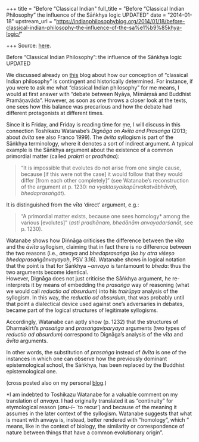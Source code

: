 +++
title = "Before “Classical Indian"
full_title = "Before “Classical Indian Philosophy” the influence of the Sāṅkhya logic UPDATED"
date = "2014-01-18"
upstream_url = "https://indianphilosophyblog.org/2014/01/18/before-classical-indian-philosophy-the-influence-of-the-sa%e1%b9%85khya-logic/"

+++
Source: [here](https://indianphilosophyblog.org/2014/01/18/before-classical-indian-philosophy-the-influence-of-the-sa%e1%b9%85khya-logic/).

Before “Classical Indian Philosophy”: the influence of the Sāṅkhya logic UPDATED

We discussed already on
[this](http://indianphilosophyblog.org/2014/01/03/indian-philosophy-in-one-paragraph/ "Indian Philosophy in One Paragraph")
blog about how our conception of “classical Indian philosophy” is
contingent and historically determined. For instance, if you were to ask
me what “classical Indian philosophy” for me means, I would at first
answer with “debate between Nyāya, Mīmāṃsā and Buddhist Pramāṇavāda”.
However, as soon as one throws a closer look at the texts, one sees how
this balance was precarious and how the debate had different
protagonists at different times.  
  
Since it is Friday, and Friday is reading time for me, I will discuss in
this connection Toshikazu Watanabe’s *Dignāga on Āvīta and Prasaṅga*
(2013; about *āvīta* see also Franco 1999). The *āvīta* syllogism is
part of the Sāṅkhya terminology, where it denotes a sort of indirect
argument. A typical example is the Sāṅkhya argument about the existence
of a common primordial matter (called *prakṛti* or *pradhāna*):

> “It is impossible that evolutes do not arise from one single cause,
> because \[if this were not the case\] it would follow that they would
> differ \[from each other completely\]” (see Watanabe’s reconstruction
> of the argument at p. 1230: *na vyaktasyaikapūrvakatvābhāvaḥ,
> bhedaprasaṅgāt*).

It is distinguished from the *vīta* ‘direct’ argument, e.g.:

> “A primordial matter exists, because one sees homology\* among the
> various \[evolutes\]” (*asti pradhānam, bhedānām anvayadarśanāt*, see
> p. 1230).

Watanabe shows how Diṅnāga criticises the difference between the *vīta*
and the *āvīta* syllogism, claiming that in fact there is no difference
between the two reasons (i.e., *anvaya* and *bhedaprasaṅga* (*ko hy atra
viśeṣo bhedaprasaṅgānvayayoḥ*, PSV 3.16). Watanabe shows in logical
notation that the point is that for Sāṅkhya \~*anvaya* is tantamount to
*bheda*: thus the two arguments become identical.  
However, Dignāga does not just criticise the Sāṅkhya argument, he
re-interprets it by means of embedding the *prasaṅga* way of reasoning
(what we would call *reductio ad absurdum*) into his *trairūpya*
analysis of the syllogism. In this way, the *reductio ad absurdum*, that
was probably until that point a dialectical device used against one’s
adversaries in debates, became part of the logical structures of
legitimate syllogisms.

Accordingly, Watanabe can aptly show (p. 1232) that the structures of
Dharmakīrti’s *prasaṅga* and *prasaṅgaviparyaya* arguments (two types of
*reductio ad absurdum*) correspond to Dignāga’s analysis of the *vīta*
and *āvīta* arguments.

In other words, the substitution of *prasaṅga* instead of *āvīta* is one
of the instances in which one can observe how the previously dominant
epistemological school, the Sāṅkhya, has been replaced by the Buddhist
epistemological one.

(cross posted also on my personal
[blog](http://elisafreschi.com/2014/01/17/before-classical-indian-philosophy-the-influence-of-the-sa%E1%B9%85khya-logic/ "Sankhya syllogism").)

\*I am indebted to Toshikazu Watanabe for a valuable comment on my
translation of *anvaya*. I had originally translated it as “continuity”
for etymological reason (*anu-i*– \`to recur’) and because of the
meaning it assumes in the later context of the syllogism. Watanabe
suggests that what is meant with anvaya is, instead, better rendered
with “homology”, which “ means, like in the context of biology, the
similarity or correspondence of nature between things that have a common
evolutionary origin”.
